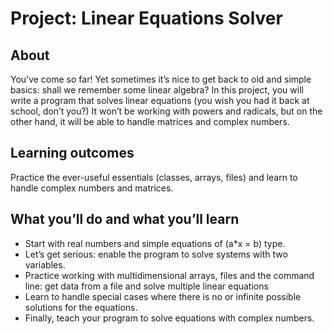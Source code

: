 # Project: Linear Equations Solver

## About

You’ve come so far! Yet sometimes it’s nice to get back to old and simple basics: shall we remember some linear algebra? In this project, you will write a program that solves linear equations (you wish you had it back at school, don’t you?) It won’t be working with powers and radicals, but on the other hand, it will be able to handle matrices and complex numbers.

## Learning outcomes

Practice the ever-useful essentials (classes, arrays, files) and learn to handle complex numbers and matrices.

## What you’ll do and what you’ll learn
- Start with real numbers and simple equations of (a*x = b) type. 
- Let’s get serious: enable the program to solve systems with two variables. 
- Practice working with multidimensional arrays, files and the command line: get data from a file and solve multiple linear equations 
- Learn to handle special cases where there is no or infinite possible solutions for the equations. 
- Finally, teach your program to solve equations with complex numbers. 
